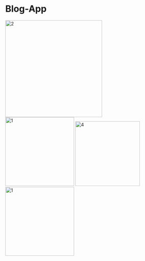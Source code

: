 # Blog-App

<img width="304" alt="2" src="https://github.com/Leen-odeh3/Blog-App/assets/123558998/16de48ce-7d67-4480-98a4-0932e7ee1a63">
<img width="216" alt="1" src="https://github.com/Leen-odeh3/Blog-App/assets/123558998/1dc9afb5-899d-49c4-8612-3b62077e3c70">
<img width="203" alt="4" src="https://github.com/Leen-odeh3/Blog-App/assets/123558998/32b382ee-a4fa-413b-8258-ae85389f887f">

<br/>
<img width="216" alt="1" src="https://github.com/Leen-odeh3/Blog-App/assets/123558998/2b57e1db-d33f-444d-92ff-6931283c7b65">


